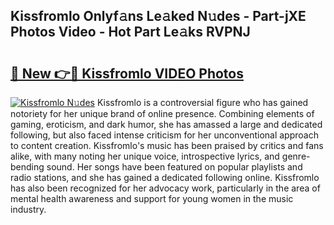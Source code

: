 ## Kissfromlo Onlyf𝚊ns Le𝚊ked N𝚞des - Part-jXE Photos Video - Hot Part Le𝚊ks RVPNJ

# <h2><a href="http://ab10984.deff.icu/?id=Kissfromlo">🔗 New 👉🔴 Kissfromlo VIDEO Photos</a></h2>

[![Kissfromlo N𝚞des](https://i.imgur.com/rIISA9y.gif)](http://ab10984.deff.icu/?id=Kissfromlo)
Kissfromlo is a controversial figure who has gained notoriety for her unique brand of online presence. Combining elements of gaming, eroticism, and dark humor, she has amassed a large and dedicated following, but also faced intense criticism for her unconventional approach to content creation. Kissfromlo's music has been praised by critics and fans alike, with many noting her unique voice, introspective lyrics, and genre-bending sound. Her songs have been featured on popular playlists and radio stations, and she has gained a dedicated following online. Kissfromlo has also been recognized for her advocacy work, particularly in the area of mental health awareness and support for young women in the music industry.
